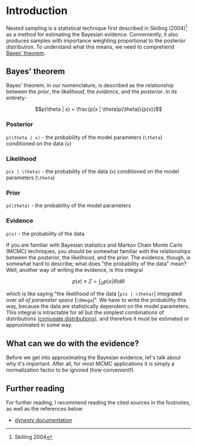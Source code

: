 # Introduction

Nested sampling is a statistical technique first described in Skilling (2004)[^1] as a method for estimating the Bayesian evidence. Conveniently, it also produces samples with importance weighting proportional to the posterior distribution. To understand what this means, we need to comprehend [Bayes' theorem](https://en.wikipedia.org/wiki/Bayes%27_theorem).

## Bayes' theorem

Bayes' theorem, in our nomenclature, is described as the relationship between the *prior*, the *likelihood*, the *evidence*, and the *posterior*. In its entirety-

```math
p(\theta | x) = \frac{p(x | \theta)p(\theta)}{p(x)}
```

### Posterior

 ``p(\theta | x)`` - the probability of the model parameters (``\theta``) conditioned on the data (``x``)

### Likelihood

``p(x | \theta)`` - the probability of the data (``x``) conditioned on the model parameters (``\theta``)

### Prior

``p(\theta)`` - the probability of the model parameters

### Evidence

``p(x)`` - the probability of the data

If you are familiar with Bayesian statistics and Markov Chain Monte Carlo (MCMC) techniques, you should be somewhat familiar with the relationships between the posterior, the likelihood, and the prior. The evidence, though, is somewhat hard to describe; what does "the probability of the data" mean? Well, another way of writing the evidence, is this integral

```math
p(x)  \equiv Z = \int_\Omega{p(x | \theta) \mathrm{d}\theta}
```

which is like saying "the likelihood of the data [``p(x | \theta)``] integrated over *all of parameter space* [``\Omega``]". We have to write the probability this way, because the data are statistically dependent on the model parameters. This integral is intractable for all but the simplest combinations of distributions ([conjugate distributions](https://en.wikipedia.org/wiki/Conjugate_prior)), and therefore it must be estimated or approximated in some way.

## What can we do with the evidence?

Before we get into approximating the Bayesian evidence, let's talk about why it's important. After all, for most MCMC applications it is simply a normalization factor to be ignored (how convenient!).

## Further reading

For further reading, I recommend reading the cited sources in the footnotes, as well as the references below

* [dynesty documentation](https://dynesty.readthedocs.io)


[^1]: Skilling 2004